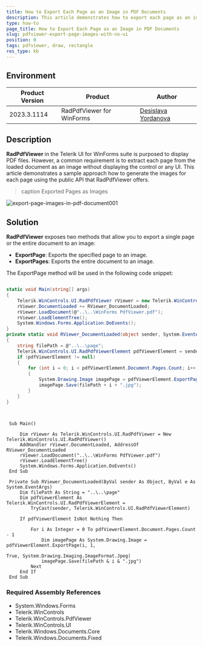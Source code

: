 ```yaml
---
title: How to Export Each Page as an Image in PDF Documents
description: This article demonstrates how to export each page as an image in PDF Documents
type: how-to
page_title: How to Export Each Page as an Image in PDF Documents
slug: pdfviewer-export-page-images-with-no-ui
position: 0
tags: pdfviewer, draw, rectangle
res_type: kb
---
```


## Environment
 
|Product Version|Product|Author|
|----|----|----|
|2023.3.1114|RadPdfViewer for WinForms|[Desislava Yordanova](https://www.telerik.com/blogs/author/desislava-yordanova)|
 
## Description

**RadPdfViewer** in the Telerik UI for WinForms suite is purposed to display PDF files. However, a common requirement is to extract each page from the loaded document as an image without displaying the control or any UI. This article demonstrates a sample approach how to generate the images for each page using the public API that RadPdfViewer offers.

>caption Exported Pages as Images

![export-page-images-in-pdf-document001](images/export-page-images-in-pdf-document001.png)

## Solution 

**RadPdfViewer** exposes two methods that allow you to export a single page or the entire document to an image:

* **ExportPage**: Exports the specified page to an image.
* **ExportPages**: Exports the entire document to an image.

The ExportPage method will be used in the following code snippet:

````C#

static void Main(string[] args)
{
    Telerik.WinControls.UI.RadPdfViewer rViewer = new Telerik.WinControls.UI.RadPdfViewer();
    rViewer.DocumentLoaded += RViewer_DocumentLoaded;
    rViewer.LoadDocument(@"..\..\WinForms PdfViewer.pdf");
    rViewer.LoadElementTree();
    System.Windows.Forms.Application.DoEvents();
}
private static void RViewer_DocumentLoaded(object sender, System.EventArgs e)
{
    string filePath = @"..\..\page";
    Telerik.WinControls.UI.RadPdfViewerElement pdfViewerElement = sender as Telerik.WinControls.UI.RadPdfViewerElement;
    if (pdfViewerElement != null)
    {
        for (int i = 0; i < pdfViewerElement.Document.Pages.Count; i++)
        {
            System.Drawing.Image imagePage = pdfViewerElement.ExportPage(i, 1, true, System.Drawing.Imaging.ImageFormat.Jpeg);
            imagePage.Save(filePath + i + ".jpg");
        }
    }
}
        
````
````VB.NET

 Sub Main()

     Dim rViewer As Telerik.WinControls.UI.RadPdfViewer = New Telerik.WinControls.UI.RadPdfViewer()
     AddHandler rViewer.DocumentLoaded, AddressOf RViewer_DocumentLoaded
     rViewer.LoadDocument("..\..\WinForms PdfViewer.pdf")
     rViewer.LoadElementTree()
     System.Windows.Forms.Application.DoEvents()
 End Sub

 Private Sub RViewer_DocumentLoaded(ByVal sender As Object, ByVal e As System.EventArgs)
     Dim filePath As String = "..\..\page"
     Dim pdfViewerElement As Telerik.WinControls.UI.RadPdfViewerElement =
         TryCast(sender, Telerik.WinControls.UI.RadPdfViewerElement)

     If pdfViewerElement IsNot Nothing Then

         For i As Integer = 0 To pdfViewerElement.Document.Pages.Count - 1
             Dim imagePage As System.Drawing.Image = pdfViewerElement.ExportPage(i, 1,
                                                                                 True, System.Drawing.Imaging.ImageFormat.Jpeg)
             imagePage.Save(filePath & i & ".jpg")
         Next
     End If
 End Sub  

```` 

### Required Assembly References 

* System.Windows.Forms
* Telerik.WinControls
* Telerik.WinControls.PdfViewer
* Telerik.WinControls.UI
* Telerik.Windows.Documents.Core
* Telerik.Windows.Documents.Fixed






    
   
  
    
 
